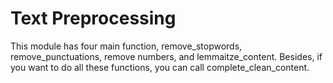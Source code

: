 # Text Preprocessing
This module has four main function, remove_stopwords, remove_punctuations, remove numbers, and lemmaitze_content. Besides, if you want to do all these functions, you can call complete_clean_content.